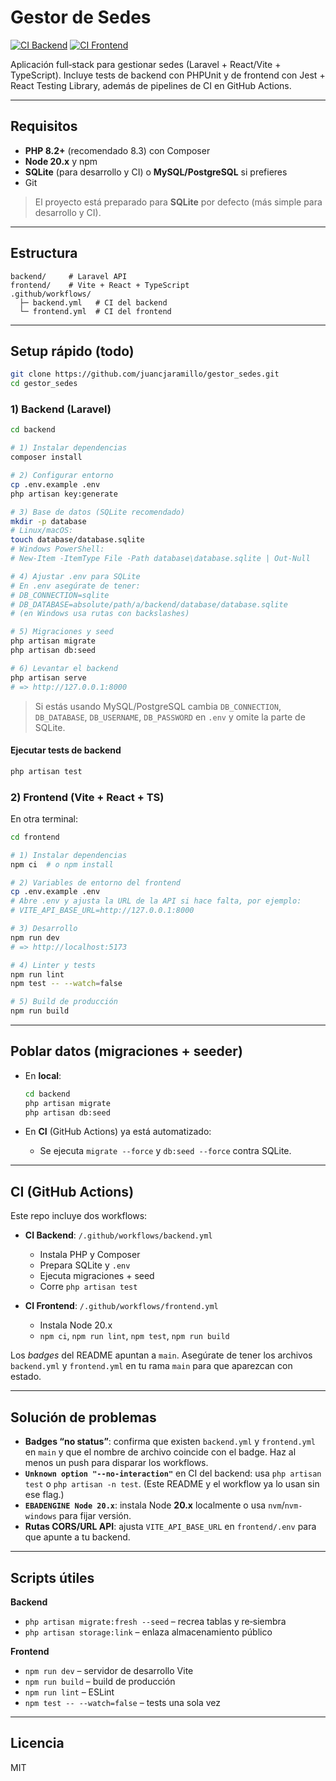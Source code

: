 # Gestor de Sedes

[![CI Backend](https://github.com/juancjaramillo/gestor_sedes/actions/workflows/backend.yml/badge.svg?branch=main)](https://github.com/juancjaramillo/gestor_sedes/actions/workflows/backend.yml)
[![CI Frontend](https://github.com/juancjaramillo/gestor_sedes/actions/workflows/frontend.yml/badge.svg?branch=main)](https://github.com/juancjaramillo/gestor_sedes/actions/workflows/frontend.yml)

Aplicación full‑stack para gestionar sedes (Laravel + React/Vite + TypeScript). Incluye tests de backend con PHPUnit y de frontend con Jest + React Testing Library, además de pipelines de CI en GitHub Actions.

---

## Requisitos

- **PHP 8.2+** (recomendado 8.3) con Composer
- **Node 20.x** y npm
- **SQLite** (para desarrollo y CI) o **MySQL/PostgreSQL** si prefieres
- Git

> El proyecto está preparado para **SQLite** por defecto (más simple para desarrollo y CI).

---

## Estructura

```
backend/     # Laravel API
frontend/    # Vite + React + TypeScript
.github/workflows/
  ├─ backend.yml   # CI del backend
  └─ frontend.yml  # CI del frontend
```

---

## Setup rápido (todo)

```bash
git clone https://github.com/juancjaramillo/gestor_sedes.git
cd gestor_sedes
```

### 1) Backend (Laravel)

```bash
cd backend

# 1) Instalar dependencias
composer install

# 2) Configurar entorno
cp .env.example .env
php artisan key:generate

# 3) Base de datos (SQLite recomendado)
mkdir -p database
# Linux/macOS:
touch database/database.sqlite
# Windows PowerShell:
# New-Item -ItemType File -Path database\database.sqlite | Out-Null

# 4) Ajustar .env para SQLite
# En .env asegúrate de tener:
# DB_CONNECTION=sqlite
# DB_DATABASE=absolute/path/a/backend/database/database.sqlite
# (en Windows usa rutas con backslashes)

# 5) Migraciones y seed
php artisan migrate
php artisan db:seed

# 6) Levantar el backend
php artisan serve
# => http://127.0.0.1:8000
```

> Si estás usando MySQL/PostgreSQL cambia `DB_CONNECTION`, `DB_DATABASE`, `DB_USERNAME`, `DB_PASSWORD` en `.env` y omite la parte de SQLite.

#### Ejecutar tests de backend
```bash
php artisan test
```

### 2) Frontend (Vite + React + TS)

En otra terminal:

```bash
cd frontend

# 1) Instalar dependencias
npm ci  # o npm install

# 2) Variables de entorno del frontend
cp .env.example .env
# Abre .env y ajusta la URL de la API si hace falta, por ejemplo:
# VITE_API_BASE_URL=http://127.0.0.1:8000

# 3) Desarrollo
npm run dev
# => http://localhost:5173

# 4) Linter y tests
npm run lint
npm test -- --watch=false

# 5) Build de producción
npm run build
```

---

## Poblar datos (migraciones + seeder)

- En **local**:
  ```bash
  cd backend
  php artisan migrate
  php artisan db:seed
  ```

- En **CI** (GitHub Actions) ya está automatizado:
  - Se ejecuta `migrate --force` y `db:seed --force` contra SQLite.

---

## CI (GitHub Actions)

Este repo incluye dos workflows:

- **CI Backend**: `/.github/workflows/backend.yml`  
  - Instala PHP y Composer  
  - Prepara SQLite y `.env`  
  - Ejecuta migraciones + seed  
  - Corre `php artisan test`

- **CI Frontend**: `/.github/workflows/frontend.yml`  
  - Instala Node 20.x  
  - `npm ci`, `npm run lint`, `npm test`, `npm run build`

Los *badges* del README apuntan a `main`. Asegúrate de tener los archivos `backend.yml` y `frontend.yml` en tu rama `main` para que aparezcan con estado.

---

## Solución de problemas

- **Badges “no status”**: confirma que existen `backend.yml` y `frontend.yml` en `main` y que el nombre de archivo coincide con el badge. Haz al menos un push para disparar los workflows.
- **`Unknown option "--no-interaction"`** en CI del backend: usa `php artisan test` o `php artisan -n test`. (Este README y el workflow ya lo usan sin ese flag.)
- **`EBADENGINE Node 20.x`**: instala Node **20.x** localmente o usa `nvm`/`nvm-windows` para fijar versión.
- **Rutas CORS/URL API**: ajusta `VITE_API_BASE_URL` en `frontend/.env` para que apunte a tu backend.

---

## Scripts útiles

**Backend**  
- `php artisan migrate:fresh --seed` – recrea tablas y re‑siembra
- `php artisan storage:link` – enlaza almacenamiento público

**Frontend**  
- `npm run dev` – servidor de desarrollo Vite  
- `npm run build` – build de producción  
- `npm run lint` – ESLint  
- `npm test -- --watch=false` – tests una sola vez

---

## Licencia

MIT
